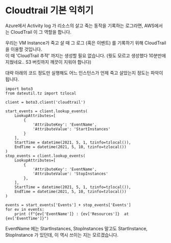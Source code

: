 # Cloudtrail 기본 익히기

Azure에서 Activity log 가 리소스의 살고 죽는 동작을 기록하는 로그라면, AWS에서는 CloudTrail 이 그 역할을 합니다.

우리는 VM Instance가 죽고 살 때 그 로그 (혹은 이벤트) 를 기록하기 위해 CloudTrail을 이용할 것입니다.  
이 때 'CloudTrail 추적' 까지는 생성할 필요 없습니다. (뭣도 모르고 생성했다 10분만에 지웠네요.. S3 버킷까지 깨끗이 지워야 합니다)

대략 아래의 코드 정도만 실행해도 어느 인스턴스가 언제 죽고 살았는지 정도는 파악이 됩니다.
```
import boto3
from dateutil.tz import tzlocal

client = boto3.client('cloudtrail')

start_events = client.lookup_events(
    LookupAttributes=[
        {
            'AttributeKey': 'EventName',
            'AttributeValue': 'StartInstances'
        }
    ],
    StartTime = datetime(2021, 5, 1, tzinfo=tzlocal()),
    EndTime = datetime(2021, 5, 10, tzinfo=tzlocal())
)
stop_events = client.lookup_events(
    LookupAttributes=[
        {
            'AttributeKey': 'EventName',
            'AttributeValue': 'StopInstances'
        },
    ],
    StartTime = datetime(2021, 5, 1, tzinfo=tzlocal()),
    EndTime = datetime(2021, 5, 10, tzinfo=tzlocal())
)

events = start_events['Events'] + stop_events['Events']
for ev in events:
    print (f"{ev['EventName']} : {ev['Resources']}  at {ev['EventTime']}")
```

EventName 에는 StartInstances, StopInstances 말고도 StartInstance, StopInstance 가 있던데, 이 역시 쓰이는 지는 모르겠습니다.



